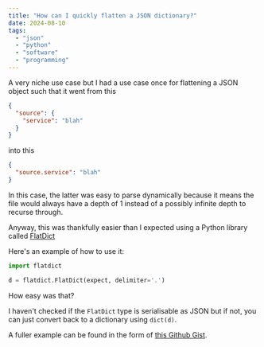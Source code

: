 ```yaml
---
title: "How can I quickly flatten a JSON dictionary?"
date: 2024-08-10
tags:
  - "json"
  - "python"
  - "software"
  - "programming"
---
```


A very niche use case but I had a use case once for flattening a JSON object such that it went from this

```json
{
  "source": {
    "service": "blah"
  }
}
```

into this

```json
{
  "source.service": "blah"
}
```

In this case, the latter was easy to parse dynamically because it means the file would always have a depth of 1 instead of a possibly infinite depth to recurse through.

Anyway, this was thankfully easier than I expected using a Python library called [FlatDict](https://flatdict.readthedocs.io/en/stable/)

Here's an example of how to use it:

```python
import flatdict

d = flatdict.FlatDict(expect, delimiter='.')
```

How easy was that?

I haven't checked if the `FlatDict` type is serialisable as JSON but if not, you can just convert back to a dictionary using `dict(d)`.

A fuller example can be found in the form of [this Github Gist](https://gist.github.com/marcus-crane/5cb35112f33111fc1887e427e3488405).